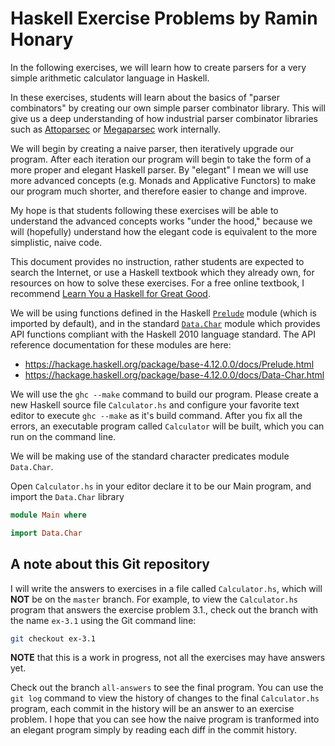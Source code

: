 # Haskell Exercise Problems by Ramin Honary
In the following exercises, we will learn how to create parsers for a
very simple arithmetic calculator language in Haskell.

In these exercises, students will learn about the basics of "parser
combinators" by creating our own simple parser combinator
library. This will give us a deep understanding of how industrial
parser combinator libraries such as [Attoparsec](
https://hackage.haskell.org/package/attoparsec ) or [Megaparsec](
https://hackage.haskell.org/package/megaparsec ) work internally.

We will begin by creating a naive parser, then iteratively upgrade our
program. After each iteration our program will begin to take the form
of a more proper and elegant Haskell parser. By "elegant" I mean we
will use more advanced concepts (e.g. Monads and Applicative Functors)
to make our program much shorter, and therefore easier to change and
improve.

My hope is that students following these exercises will be able to
understand the advanced concepts works "under the hood," because we
will (hopefully) understand how the elegant code is equivalent to the
more simplistic, naive code.

This document provides no instruction, rather students are expected to
search the Internet, or use a Haskell textbook which they already own,
for resources on how to solve these exercises. For a free online
textbook, I recommend [Learn You a Haskell for Great Good](
http://learnyouahaskell.com/ ).

We will be using functions defined in the Haskell [`Prelude`](
https://hackage.haskell.org/package/base-4.12.0.0/docs/Prelude.html )
module (which is imported by default), and in the standard
[`Data.Char`](
https://hackage.haskell.org/package/base-4.12.0.0/docs/Data-Char.html
) module which provides API functions compliant with the Haskell 2010
language standard. The API reference documentation for these modules
are here:

* https://hackage.haskell.org/package/base-4.12.0.0/docs/Prelude.html
* https://hackage.haskell.org/package/base-4.12.0.0/docs/Data-Char.html

We will use the `ghc --make` command to build our program. Please
create a new Haskell source file `Calculator.hs` and configure your
favorite text editor to execute `ghc --make` as it's build
command. After you fix all the errors, an executable program called
`Calculator` will be built, which you can run on the command line.

We will be making use of the standard character predicates module
`Data.Char`.

Open `Calculator.hs` in your editor declare it to be our Main program,
and import the `Data.Char` library

``` haskell
module Main where

import Data.Char
```

## A note about this Git repository
I will write the answers to exercises in a file called
`Calculator.hs`, which will **NOT** be on the `master` branch. For
example, to view the `Calculator.hs` program that answers the exercise
problem 3.1., check out the branch with the name `ex-3.1` using the
Git command line:

``` sh
git checkout ex-3.1
```

**NOTE** that this is a work in progress, not all the exercises may
have answers yet.

Check out the branch `all-answers` to see the final program. You can
use the `git log` command to view the history of changes to the final
`Calculator.hs` program, each commit in the history will be an answer
to an exercise problem. I hope that you can see how the naive program
is tranformed into an elegant program simply by reading each diff in
the commit history.
